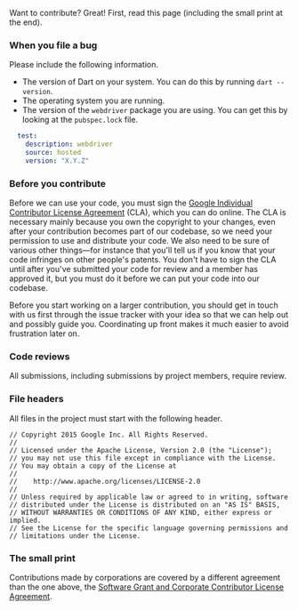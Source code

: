 Want to contribute? Great! First, read this page (including the small print at
the end).

### When you file a bug

Please include the following information.

* The version of Dart on your system.
  You can do this by running `dart --version`.
* The operating system you are running.
* The version of the `webdriver` package you are using.
  You can get this by looking at the `pubspec.lock` file.

```yaml
  test:
    description: webdriver
    source: hosted
    version: "X.Y.Z"
```

### Before you contribute
Before we can use your code, you must sign the
[Google Individual Contributor License Agreement](https://cla.developers.google.com/about/google-individual)
(CLA), which you can do online. The CLA is necessary mainly because you own the
copyright to your changes, even after your contribution becomes part of our
codebase, so we need your permission to use and distribute your code. We also
need to be sure of various other things—for instance that you'll tell us if you
know that your code infringes on other people's patents. You don't have to sign
the CLA until after you've submitted your code for review and a member has
approved it, but you must do it before we can put your code into our codebase.

Before you start working on a larger contribution, you should get in touch with
us first through the issue tracker with your idea so that we can help out and
possibly guide you. Coordinating up front makes it much easier to avoid
frustration later on.

### Code reviews
All submissions, including submissions by project members, require review.

### File headers
All files in the project must start with the following header.

    // Copyright 2015 Google Inc. All Rights Reserved.
    //
    // Licensed under the Apache License, Version 2.0 (the "License");
    // you may not use this file except in compliance with the License.
    // You may obtain a copy of the License at
    //
    //    http://www.apache.org/licenses/LICENSE-2.0
    //
    // Unless required by applicable law or agreed to in writing, software
    // distributed under the License is distributed on an "AS IS" BASIS,
    // WITHOUT WARRANTIES OR CONDITIONS OF ANY KIND, either express or implied.
    // See the License for the specific language governing permissions and
    // limitations under the License.

### The small print
Contributions made by corporations are covered by a different agreement than the
one above, the
[Software Grant and Corporate Contributor License Agreement](https://developers.google.com/open-source/cla/corporate).
